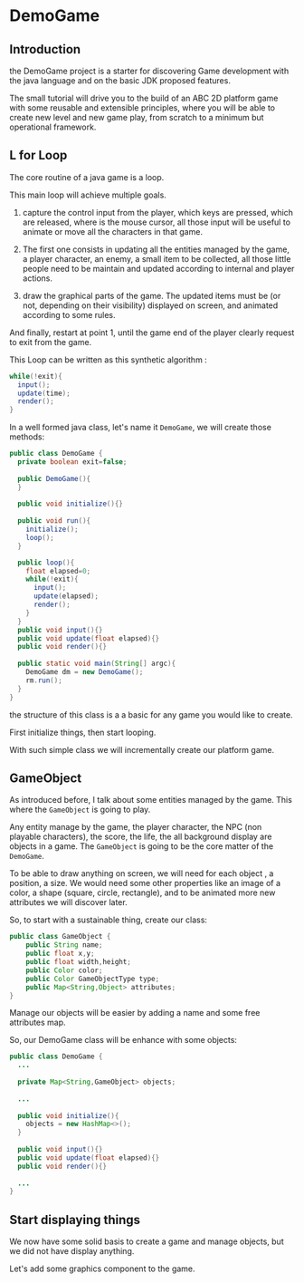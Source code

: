 # DemoGame

## Introduction

the DemoGame project is a starter for discovering Game development with the java language and on the basic JDK proposed features.

The small tutorial will drive you to the build of an ABC 2D platform game with some reusable and extensible principles, where you will be able to create new level and new game play, from scratch to a minimum but operational framework.

## L for Loop

The core routine of a java game is a loop. 

This main loop will achieve multiple goals. 

1. capture the control input from the player, which keys are pressed, which are released, where is the mouse cursor, all those input will be useful to animate or move all the characters in that game. 

2. The first one consists in updating all the entities managed by the game, a player character, an enemy, a small item to be collected, all those little people need to be maintain and updated according to internal and player actions.

3. draw the graphical parts of the game. The updated items must be (or not, depending on their visibility) displayed on screen, and animated according to some rules.

And finally, restart at point 1, until the game end of the player clearly request to exit from the game.

This Loop can be written as this synthetic algorithm :

```java
while(!exit){
  input();
  update(time);
  render();
} 
```

In a well formed java class, let's name it `DemoGame`, we will create those methods:


```java
public class DemoGame {
  private boolean exit=false;
  
  public DemoGame(){
  }
  
  public void initialize(){}
  
  public void run(){
    initialize();
    loop();
  }

  public loop(){
    float elapsed=0;
    while(!exit){
      input();
      update(elapsed);
      render();
    }
  }
  public void input(){}
  public void update(float elapsed){}
  public void render(){}
  
  public static void main(String[] argc){
    DemoGame dm = new DemoGame();
    rm.run();
  }
}
```

the structure of this class is a a basic for any game you would like to create.

First initialize things, then start looping.

With such simple class we will incrementally create our platform game.

## GameObject

As introduced before, I talk about some entities managed by the game. This where the `GameObject` is going to play.  

Any entity manage by the game,  the player character, the NPC (non playable characters), the score, the life, the all background display are objects in a game. The `GameObject` is going to be the core matter of the `DemoGame`.

To be able to draw anything on screen, we will need for each object , a position, a size. We would need some other properties like an image of a color, a shape (square, circle, rectangle), and to be animated more new attributes we will discover later.

So, to start with a sustainable thing, create our class:

```java
public class GameObject {
	public String name;
	public float x,y;
	public float width,height;
	public Color color;
	public Color GameObjectType type;
	public Map<String,Object> attributes;
}
```

Manage our objects will be easier by adding a name and some free attributes map.

So, our DemoGame class will be enhance with some objects:

```java
public class DemoGame {
  ...
  
  private Map<String,GameObject> objects;
  
  ...
  
  public void initialize(){
    objects = new HashMap<>();
  }
  
  public void input(){}
  public void update(float elapsed){}
  public void render(){}
  
  ...
}
```

## Start displaying things

We now have some solid basis to create a game and manage objects, but we did not have display anything.

Let's add some graphics component to the game.

